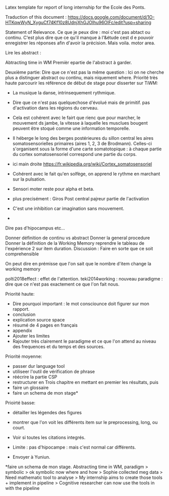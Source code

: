 
Latex template for report of long internship for the Ecole des Ponts.

Traduction of this document :  https://docs.google.com/document/d/1O-HTKqwWyN_XyguCf74Kf10z8UdnjXhGJOIhu96OlFc/edit?usp=sharing


Statement of Relevance. Ce que je peux dire : moi c'est pas abtact ou continu. C'est plus
dire que ce qu'il manque à l'&étude cest d e pouvoir enregistrer les réponses afin d'avoir la précision. Mais voila.
motor area.

Lire les abstract :

Abtracting time in WM
Premièr epartie de l'abstract à garder.

Deuxième partie:
Dire que ce n'est pas la même question : Ici on ne cherche plus a distinguer abstract ou continu, mais niquement where.
Priorité très haute parcourir les référence de début de stage pour disserter sur TiWM:
- La musique la danse, intrinsequement rythmique.
- Dire que ce n'est pas quelquechose d'évolué mais de primitif. pas d'activation dans les régions du cerveau.
- Cela est cohérent avec le fairt que rienc que pour marcher, le mouvement ds jambe, la vitesse à laquelle les musclues bougent peuvent être stoqué comme une information temporelle.
- Il héberge le long des berges postérieures du sillon central les aires somatosensorielles primaires (aires 1, 2, 3 de Brodmann). Celles-ci s'organisent sous la forme d'une carte somatotopique : à chaque partie du cortex somatosensoriel correspond une partie du corps.
- ici main droite
https://fr.wikipedia.org/wiki/Cortex_somatosensoriel

- Cohérent avec le fait qu'en solfège, on apprend le rythme en marchant sur la pulsation.
- Sensori moter reste pour alpha et beta.
- plus precisément : Giros Post central pajreur partie de l'activation
- C'est une inhibition car imagination sans mouvement.
- 
Dire pas d'hipocampus etc...


Donner définition de continu vs abstract
Donner la general procedure
Donner la définition de la Working Memory
reprendre le tableau de l'expérience 2 sur item duration.
Discussion : Faire en sorte que ce soit comprehensible

On peut dire en prémisse que l'on sait que le nombre d'item change la working memory

polti2018effect : effet de l'attention.
teki2014working : nouveau paradigme : dire que ce n'est pas exactement ce que l'on fait nous.


Priorité haute:
- Dire pourquoi important : le mot consciounce doit figurer sur mon rapport.
- conclusion
- explication source space
- résumé de 4 pages en français
- appendix
- Ajouter les limites
- Rajouter très clairement le paradigme et ce que l'on attend au niveau des frequences et du temps et des sources.

Priorité moyenne:
- passer dur language tool
- utiliseer l'outil de vérification de phrase
- réécrire la partie CSP
- restructurer en Trois chapitre en mettant en premier les résultats, puis
- faire un glossaire
- faire un schema de mon stage*

Prioirté basse:
- détailler les légendes des figures
- montrer que l'on voit les différents item sur le preprocessing, long,  ou court.
- Voir si toutes les citations integrés.
- Limite : pas d'hipocampe : mais c'est normal car différents.


- Envoyer à Yuniun.

*faire un schema de mon stage.
Abstracting time in WM, paradigm > symbolic > ok symbolic now where and how > Sophie collected meg data > Need mathematic tool to analyse > My internship aims to create those tools + implement in pipeline > Cognitive researcher can now use the tools in with the pipeline 
